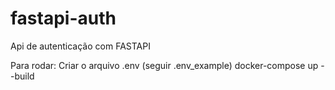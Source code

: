 # fastapi-auth
Api de autenticação com FASTAPI 



Para rodar:
    Criar o arquivo .env (seguir .env_example)
    docker-compose up --build
